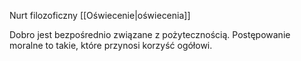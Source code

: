 Nurt filozoficzny [[Oświecenie|oświecenia]]

Dobro jest bezpośrednio związane z pożytecznością. Postępowanie moralne to takie, które przynosi korzyść ogółowi.